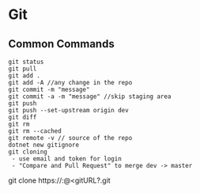 # Git

## Common Commands

```
git status
git pull
git add .
git add -A //any change in the repo
git commit -m "message"
git commit -a -m "message" //skip staging area
git push
git push --set-upstream origin dev
git diff
git rm
git rm --cached
git remote -v // source of the repo
dotnet new gitignore
git cloning
 - use email and token for login
 - "Compare and Pull Request" to merge dev -> master
 ```
git clone https://<gitUser>:<token>@<gitURL?.git
